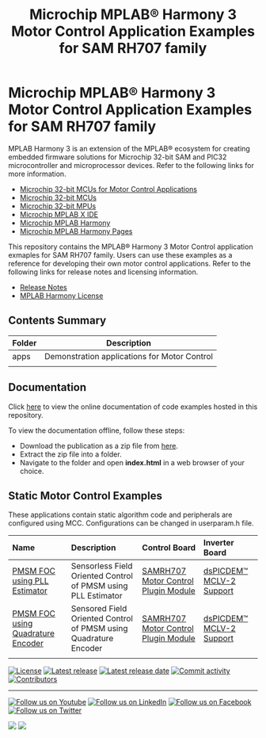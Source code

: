 ﻿---
title: Microchip MPLAB® Harmony 3 Motor Control Application Examples for SAM RH707 family
nav_order: 1
has_children: true
has_toc: false
---

# Microchip MPLAB® Harmony 3 Motor Control Application Examples for SAM RH707 family

MPLAB Harmony 3 is an extension of the MPLAB® ecosystem for creating
embedded firmware solutions for Microchip 32-bit SAM and PIC32 microcontroller
and microprocessor devices.  Refer to the following links for more information.
 - [Microchip 32-bit MCUs for Motor Control Applications](https://www.microchip.com/design-centers/motor-control-and-drive/control-products/32-bit-solutions)
 - [Microchip 32-bit MCUs](https://www.microchip.com/design-centers/32-bit)
 - [Microchip 32-bit MPUs](https://www.microchip.com/design-centers/32-bit-mpus)
 - [Microchip MPLAB X IDE](https://www.microchip.com/mplab/mplab-x-ide)
 - [Microchip MPLAB Harmony](https://www.microchip.com/mplab/mplab-harmony)
 - [Microchip MPLAB Harmony Pages](https://microchip-mplab-harmony.github.io/)

This repository contains the MPLAB® Harmony 3 Motor Control application exmaples for SAM RH707 family. Users can use these examples as a reference for
developing their own motor control applications. Refer to the following links for release
notes and licensing information.

 - [Release Notes](./release_notes.md)
 - [MPLAB Harmony License](mplab_harmony_license.md)

## Contents Summary

| Folder     | Description                                               |
|------------|-----------------------------------------------------------|
| apps       | Demonstration applications for Motor Control              |
|||

## Documentation

Click [here](https://onlinedocs.microchip.com/v2/keyword-lookup?keyword=MC_APPS_SAM_RH707_INTRODUCTION&redirect=true) to view the online documentation of code examples hosted in this repository.

To view the documentation offline, follow these steps:
 - Download the publication as a zip file from [here](https://onlinedocs.microchip.com/download/GUID-76DDA6ED-BB0A-4273-92F6-0489CC090394?type=webhelp).
 - Extract the zip file into a folder.
 - Navigate to the folder and open **index.html** in a web browser of your choice.

## Static Motor Control Examples

These applications contain static algorithm code and peripherals are configured using MCC. Configurations can be changed in userparam.h file. 


| Name | Description|Control Board|Inverter Board|
|:-----|:-----------|:------------|:-------------|
| [PMSM FOC using PLL Estimator](https://onlinedocs.microchip.com/v2/keyword-lookup?keyword=MC_APPS_SAM_RH707_PMSM_FOC_PLL_ESTIMATOR&redirect=true) | Sensorless Field Oriented Control of PMSM using PLL Estimator | [SAMRH707 Motor Control Plugin Module]() | [dsPICDEM™ MCLV-2 Support](https://www.microchip.com/DevelopmentTools/ProductDetails/DM330021-2)  |
| [PMSM FOC using Quadrature Encoder](https://onlinedocs.microchip.com/v2/keyword-lookup?keyword=MC_APPS_SAM_RH707_PMSM_FOC_QUADRATURE_ENCODER&redirect=true) | Sensored Field Oriented Control of PMSM using Quadrature Encoder | [SAMRH707 Motor Control Plugin Module]() | [dsPICDEM™ MCLV-2 Support](https://www.microchip.com/DevelopmentTools/ProductDetails/DM330021-2) |
|||||



[![License](https://img.shields.io/badge/license-Harmony%20license-orange.svg)](https://github.com/Microchip-MPLAB-Harmony/mc/blob/master/mplab_harmony_license.md)
[![Latest release](https://img.shields.io/github/release/Microchip-MPLAB-Harmony/mc_apps_sam_rh707.svg)](https://github.com/Microchip-MPLAB-Harmony/mc/releases/latest)
[![Latest release date](https://img.shields.io/github/release-date/Microchip-MPLAB-Harmony/mc_apps_sam_rh707.svg)](https://github.com/Microchip-MPLAB-Harmony/mc/releases/latest)
[![Commit activity](https://img.shields.io/github/commit-activity/y/Microchip-MPLAB-Harmony/mc_apps_sam_rh707.svg)](https://github.com/Microchip-MPLAB-Harmony/mc/graphs/commit-activity)
[![Contributors](https://img.shields.io/github/contributors-anon/Microchip-MPLAB-Harmony/mc_apps_sam_rh707.svg)]()
____

[![Follow us on Youtube](https://img.shields.io/badge/Youtube-Follow%20us%20on%20Youtube-red.svg)](https://www.youtube.com/user/MicrochipTechnology)
[![Follow us on LinkedIn](https://img.shields.io/badge/LinkedIn-Follow%20us%20on%20LinkedIn-blue.svg)](https://www.linkedin.com/company/microchip-technology)
[![Follow us on Facebook](https://img.shields.io/badge/Facebook-Follow%20us%20on%20Facebook-blue.svg)](https://www.facebook.com/microchiptechnology/)
[![Follow us on Twitter](https://img.shields.io/twitter/follow/MicrochipTech.svg?style=social)](https://twitter.com/MicrochipTech)

[![](https://img.shields.io/github/stars/Microchip-MPLAB-Harmony/mc_apps_sam_rh707.svg?style=social)]()
[![](https://img.shields.io/github/watchers/Microchip-MPLAB-Harmony/mc_apps_sam_rh707.svg?style=social)]()
